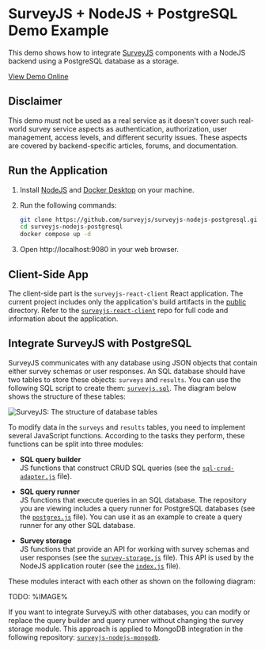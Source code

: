 # SurveyJS + NodeJS + PostgreSQL Demo Example

This demo shows how to integrate [SurveyJS](https://surveyjs.io/) components with a NodeJS backend using a PostgreSQL database as a storage.

[View Demo Online](https://surveyjs-nodejs.azurewebsites.net/)

## Disclaimer

This demo must not be used as a real service as it doesn't cover such real-world survey service aspects as authentication, authorization, user management, access levels, and different security issues. These aspects are covered by backend-specific articles, forums, and documentation.

## Run the Application

1. Install [NodeJS](https://nodejs.org/) and [Docker Desktop](https://docs.docker.com/desktop/) on your machine.

2. Run the following commands:

    ```bash
    git clone https://github.com/surveyjs/surveyjs-nodejs-postgresql.git
    cd surveyjs-nodejs-postgresql
    docker compose up -d
    ```

3. Open http://localhost:9080 in your web browser.

## Client-Side App

The client-side part is the `surveyjs-react-client` React application. The current project includes only the application's build artifacts in the [public](./public/) directory. Refer to the [`surveyjs-react-client`](https://github.com/surveyjs/surveyjs-react-client) repo for full code and information about the application.

## Integrate SurveyJS with PostgreSQL

SurveyJS communicates with any database using JSON objects that contain either survey schemas or user responses. An SQL database should have two tables to store these objects: `surveys` and `results`. You can use the following SQL script to create them: [`surveyjs.sql`](postgres/initdb/surveyjs.sql). The diagram below shows the structure of these tables:

![SurveyJS: The structure of database tables](https://github.com/surveyjs/surveyjs-nodejs-postgresql/assets/18551316/4d5b7ad4-cc4e-4572-9b01-49c17ff4d7ba)

To modify data in the `surveys` and `results` tables, you need to implement several JavaScript functions. According to the tasks they perform, these functions can be split into three modules:

- **SQL query builder**        
JS functions that construct CRUD SQL queries (see the [`sql-crud-adapter.js`](express-app/db-adapters/sql-crud-adapter.js) file).

- **SQL query runner**         
JS functions that execute queries in an SQL database. The repository you are viewing includes a query runner for PostgreSQL databases (see the [`postgres.js`](express-app/db-adapters/postgres.js) file). You can use it as an example to create a query runner for any other SQL database.

- **Survey storage**        
JS functions that provide an API for working with survey schemas and user responses (see the [`survey-storage.js`](express-app/db-adapters/survey-storage.js) file). This API is used by the NodeJS application router (see the [`index.js`](express-app/index.js) file).

These modules interact with each other as shown on the following diagram:

TODO: %IMAGE%

If you want to integrate SurveyJS with other databases, you can modify or replace the query builder and query runner without changing the survey storage module. This approach is applied to MongoDB integration in the following repository: [`surveyjs-nodejs-mongodb`](https://github.com/surveyjs/surveyjs-nodejs-mongodb).